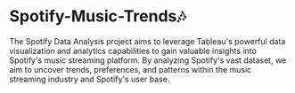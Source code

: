 # Spotify-Music-Trends🎶

The Spotify Data Analysis project aims to leverage Tableau's powerful data visualization and analytics capabilities to gain valuable insights into Spotify's music streaming platform. By analyzing Spotify's vast dataset, we aim to uncover trends, preferences, and patterns within the music streaming industry and Spotify's user base.
